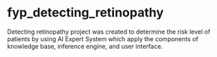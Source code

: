 # fyp_detecting_retinopathy

Detecting retinopathy project was created to determine the risk level of patients by using AI Expert System which apply the components of knowledge base, inference engine, and user interface.

